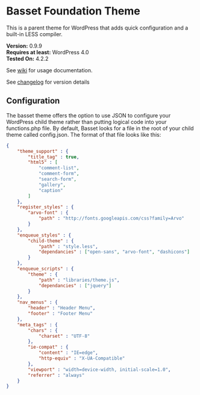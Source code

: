 # Basset Foundation Theme
This is a parent theme for WordPress that adds quick configuration and a built-in LESS compiler.

**Version:** 0.9.9  
**Requires at least:** WordPress 4.0  
**Tested On:** 4.2.2

See [wiki](https://github.com/brentjett/Basset/wiki) for usage documentation.

See [changelog](https://github.com/brentjett/Basset/blob/master/changelog.md) for version details

## Configuration
The basset theme offers the option to use JSON to configure your WordPress child theme rather than putting logical code into your functions.php file. By default, Basset looks for a file in the root of your child theme called config.json. The format of that file looks like this:

```json
{
    "theme_support" : {
        "title_tag" : true,
        "html5" : [
			"comment-list",
			"comment-form",
			"search-form",
			"gallery",
			"caption"
		]
    },
    "register_styles" : {
		"arvo-font" : {
			"path" : "http://fonts.googleapis.com/css?family=Arvo"
		}
	},
	"enqueue_styles" : {
		"child-theme" : {
			"path" : "style.less",
			"dependancies" : ["open-sans", "arvo-font", "dashicons"]
		}
	},
    "enqueue_scripts" : {
		"theme" : {
			"path" : "libraries/theme.js",
			"dependancies" : ["jquery"]
		}
	},
	"nav_menus" : {
		"header" : "Header Menu",
		"footer" : "Footer Menu"
	},
	"meta_tags" : {
		"chars" : {
			"charset" : "UTF-8"
		},
		"ie-compat" : {
			"content" : "IE=edge",
			"http-equiv" : "X-UA-Compatible"
		},
		"viewport" : "width=device-width, initial-scale=1.0",
		"referrer" : "always"
	}
}
```
